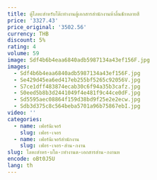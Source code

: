 ```yaml
---
title: ตู้โลหะสำหรับโต๊ะทำงานตู้เอกสารสำนักงานห้าลิ้นชักหลายสี
price: '3327.43'
price_original: '3502.56'
currency: THB
discount: 5%
rating: 4
volume: 59
image: Sdf4b6b4eaa6840adb5987134a43ef156F.jpg
images:
  - Sdf4b6b4eaa6840adb5987134a43ef156F.jpg
  - Se429d45ea6ed417eb255bf5265c92056V.jpg
  - S7ce1dff483874ecab30c6f94a35b3cafz.jpg
  - S0eed5b8b3d2441049f4e481f9c44ce0dF.jpg
  - Sd5595aec08864f159d38bd9f25e2e2ecw.jpg
  - Sdb3d375c8c564beba5701a96b75867ebI.jpg
video: ''
categories:
  - name: เฟอร์นิเจอร์
    slug: เฟอร-เจอร
  - name: เฟอร์นิเจอร์สำนักงาน
    slug: เฟอร-เจอร-สำน-กงาน
slug: โลหะสำหร-บโต-ะทำงานต-เอกสารสำน-กงานห
encode: oBt0J5U
lang: th
---
```

  